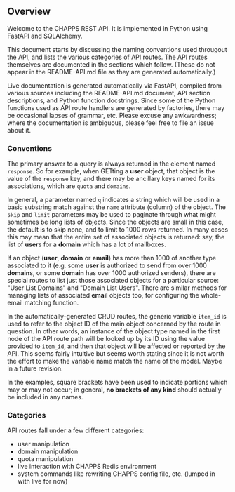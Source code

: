 ## Overview

Welcome to the CHAPPS REST API.  It is implemented in Python using
FastAPI and SQLAlchemy.

This document starts by discussing the naming conventions used
througout the API, and lists the various categories of API
routes.  The API routes themselves are documented in the sections
which follow.  (These do not appear in the README-API.md file as they
are generated automatically.)

Live documentation is generated automatically via FastAPI, compiled
from various sources including the README-API.md document, API section
descriptions, and Python function docstrings.  Since some of the
Python functions used as API route handlers are generated by factories,
there may be occasional lapses of grammar, etc.  Please excuse any
awkwardness; where the documentation is ambiguous,
please feel free to file an issue about it.

### Conventions

 The primary answer to a query is always returned in the element named
`response`.  So for example, when GETting a **user** object, that object
is the value of the `response` key, and there may be ancillary keys
named for its associations, which are `quota` and `domains`.

In general, a parameter named `q` indicates a string which will be
used in a basic substring match against the `name` attribute (column)
of the object.  The `skip` and `limit` parameters may be used to
paginate through what might sometimes be long lists of objects.
Since the objects are small in this case, the default is to skip none,
and to limit to 1000 rows returned.  In many cases this may mean that
the entire set of associated objects is returned: say, the list of
**user**s for a **domain** which has a lot of mailboxes.

If an object (**user**, **domain** or **email**) has more than 1000 of
another type associated to it (e.g. some **user** is authorized to
send from over 1000 **domain**s, or some **domain** has over 1000
authorized senders), there are special routes to list just those
associated objects for a particular source: "User List Domains" and
"Domain List Users".  There are similar methods for managing lists of
associated **email** objects too, for configuring the whole-email matching
function.

In the automatically-generated CRUD routes, the generic variable
`item_id` is used to refer to the object ID of the main object
concerned by the route in question.  In other words, an instance of
the object type named in the first node of the API route path will be
looked up by its ID using the value provided to `item_id`, and then
that object will be affected or reported by the API.  This seems
fairly intuitive but seems worth stating since it is not worth the
effort to make the variable name match the name of the model.  Maybe
in a future revision.

In the examples, square brackets have been used to indicate portions
which may or may not occur; in general, **no brackets of any kind**
should actually be included in any names.


### Categories
API routes fall under a few different categories:
- user manipulation
- domain manipulation
- quota manipulation
- live interaction with CHAPPS Redis environment
- system commands like rewriting CHAPPS config file, etc. (lumped in
  with live for now)
